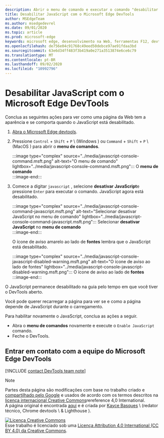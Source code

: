 ```yaml
---
description: Abrir o menu de comando e executar o comando "desabilitar JavaScript".
title: Desabilitar JavaScript com o Microsoft Edge DevTools
author: MSEdgeTeam
ms.author: msedgedevrel
ms.date: 09/01/2020
ms.topic: article
ms.prod: microsoft-edge
keywords: microsoft edge, desenvolvimento na Web, ferramentas F12, devtools
ms.openlocfilehash: de756e04c91768c49eed50debce97ae91fdaa3bd
ms.sourcegitcommit: 63e6d34ff483f3b419a0e271a3513874e6ce6c79
ms.translationtype: MT
ms.contentlocale: pt-BR
ms.lasthandoff: 09/02/2020
ms.locfileid: "10992796"
---
```

<!-- Copyright Kayce Basques 

   Licensed under the Apache License, Version 2.0 (the "License");
   you may not use this file except in compliance with the License.
   You may obtain a copy of the License at

       https://www.apache.org/licenses/LICENSE-2.0

   Unless required by applicable law or agreed to in writing, software
   distributed under the License is distributed on an "AS IS" BASIS,
   WITHOUT WARRANTIES OR CONDITIONS OF ANY KIND, either express or implied.
   See the License for the specific language governing permissions and
   limitations under the License.  -->

# Desabilitar JavaScript com o Microsoft Edge DevTools  

Conclua as seguintes ações para ver como uma página da Web tem a aparência e se comporta quando o JavaScript está desabilitado.  

1.  [Abra o Microsoft Edge devtools][DevToolsOpen].  
1.  Pressione `Control` + `Shift` + `P` \ (Windows \) ou `Command` + `Shift` + `P` \ (MacOS \) para abrir o **menu de comandos**.  
    
    :::image type="complex" source="../media/javascript-console-command.msft.png" alt-text="O menu de comando" lightbox="../media/javascript-console-command.msft.png":::
       O **menu de comando**  
    :::image-end:::  
    
1.  Comece a digitar `javascript` , selecione **desativar JavaScript**e pressione `Enter` para executar o comando.  JavaScript agora está desabilitado.  
    
    :::image type="complex" source="../media/javascript-console-command-javascript.msft.png" alt-text="Selecionar desativar JavaScript no menu de comando" lightbox="../media/javascript-console-command-javascript.msft.png":::
       Selecionar **desativar JavaScript** no **menu de comando**  
    :::image-end:::  
    
    O ícone de aviso amarelo ao lado de **fontes** lembra que o JavaScript está desabilitado.  
    
    :::image type="complex" source="../media/javascript-console-javascript-disabled-warning.msft.png" alt-text="O ícone de aviso ao lado de fontes" lightbox="../media/javascript-console-javascript-disabled-warning.msft.png":::
       O ícone de aviso ao lado de **fontes**  
    :::image-end:::  
    
O JavaScript permanece desabilitado na guia pelo tempo em que você tiver o DevTools aberto.  

Você pode querer recarregar a página para ver se e como a página depende de JavaScript durante o carregamento.  

Para habilitar novamente o JavaScript, conclua as ações a seguir.  

*   Abra o **menu de comandos** novamente e execute o `Enable JavaScript` comando.  
*   Feche o DevTools.  

## Entrar em contato com a equipe do Microsoft Edge DevTools  

[!INCLUDE [contact DevTools team note](../includes/contact-devtools-team-note.md)]  

<!-- links -->  

[DevToolsOpen]: ../open.md "Abrir o Microsoft Edge DevTools | Documentos da Microsoft"  

> [!NOTE]
> Partes desta página são modificações com base no trabalho criado e [compartilhado pelo Google][GoogleSitePolicies] e usados de acordo com os termos descritos na [licença internacional Creative Commons][CCA4IL]rereference 4,0 International.  
> A página original é encontrada [aqui](https://developers.google.com/web/tools/chrome-devtools/javascript/disable) e é criada por [Kayce Basques][KayceBasques] \ (redator técnico, Chrome devtools \ & Lighthouse \).  

[![Licença Creative Commons][CCby4Image]][CCA4IL]  
Esse trabalho é licenciado sob uma [Licença Attribution 4.0 International (CC BY 4.0) da Creative Commons][CCA4IL].  

[CCA4IL]: https://creativecommons.org/licenses/by/4.0  
[CCby4Image]: https://i.creativecommons.org/l/by/4.0/88x31.png  
[GoogleSitePolicies]: https://developers.google.com/terms/site-policies  
[KayceBasques]: https://developers.google.com/web/resources/contributors/kaycebasques  
